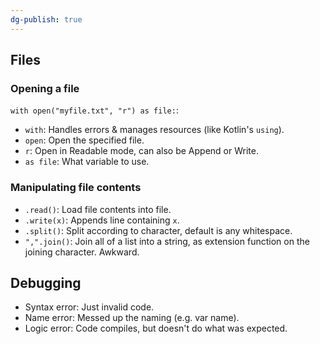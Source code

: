 ```yaml
---
dg-publish: true
---
```

## Files

### Opening a file

`with open("myfile.txt", "r") as file:`:

- `with`: Handles errors & manages resources (like Kotlin's `using`).
- `open`: Open the specified file.
- `r`: Open in Readable mode, can also be Append or Write.
- `as file`: What variable to use.

### Manipulating file contents

- `.read()`: Load file contents into file.
- `.write(x)`: Appends line containing `x`.
- `.split()`: Split according to character, default is any whitespace.
- `",".join()`: Join all of a list into a string, as extension function on the joining character. Awkward.

## Debugging

- Syntax error: Just invalid code.
- Name error: Messed up the naming (e.g. var name).
- Logic error: Code compiles, but doesn't do what was expected.

